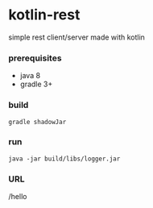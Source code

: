 # kotlin-rest
simple rest client/server made with kotlin

### prerequisites
 * java 8
 * gradle 3+
 
### build
```
gradle shadowJar
```

### run
```
java -jar build/libs/logger.jar
```

### URL
/hello
